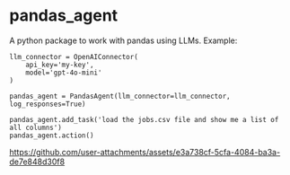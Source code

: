 # pandas_agent

A python package to work with pandas using LLMs. Example:

```
llm_connector = OpenAIConnector(
    api_key='my-key',
    model='gpt-4o-mini'
)

pandas_agent = PandasAgent(llm_connector=llm_connector, log_responses=True)

pandas_agent.add_task('load the jobs.csv file and show me a list of all columns')
pandas_agent.action()
```


https://github.com/user-attachments/assets/e3a738cf-5cfa-4084-ba3a-de7e848d30f8

